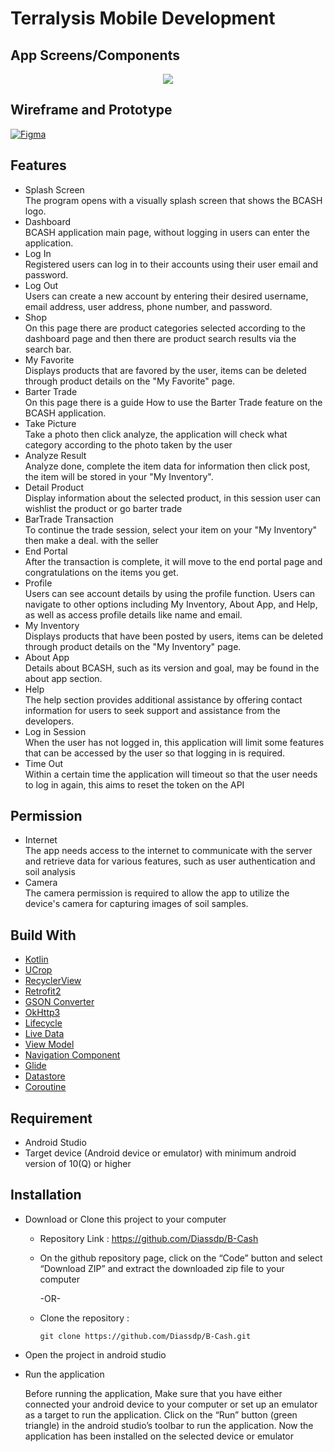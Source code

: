 # Terralysis Mobile Development

## App Screens/Components

<p align="center">
    <img src="https://github.com/Diassdp/B-Cash/assets/129014865/18424145-7945-4e0a-8788-6f88f2273e4d">
</p>

## Wireframe and Prototype
<a href="https://www.figma.com/design/uA08Rry7OURKCuyBABY5o9/Aplication?node-id=2002-12156&t=Mg4D1eAZg5b4wd9D-1" target="blank">
    <img alt="Figma" src="https://img.shields.io/badge/figma-F24E1E.svg?&style=for-the-badge&logo=figma&logoColor=white" />
</a>

## Features

- Splash Screen\
  The program opens with a visually splash screen that shows the BCASH logo. 
- Dashboard\
  BCASH application main page, without logging in users can enter the application.
- Log In\
  Registered users can log in to their accounts using their user email and password. 
- Log Out\
  Users can create a new account by entering their desired username, email address, user address, phone number, and password.
- Shop\
  On this page there are product categories selected according to the dashboard page and then there are product search results via the search bar.
- My Favorite\
  Displays products that are favored by the user, items can be deleted through product details on the "My Favorite" page.
- Barter Trade\
  On this page there is a guide How to use the Barter Trade feature on the BCASH application.
- Take Picture\
  Take a photo then click analyze, the application will check what category according to the photo taken by the user
- Analyze Result\
  Analyze done, complete the item data for information then click post, the item will be stored in your "My Inventory".
- Detail Product\
  Display information about the selected product, in this session user can wishlist the product or go barter trade
- BarTrade Tran﻿saction\
  To continue the trade session, select your item on your "My Inventory" then make a deal. with the seller
- End Po﻿rtal\
  After the transaction is complete, it will move to the end portal page and congratulations on the items you get.
- Profile\
  Users can see account details by using the profile function. Users can navigate to other options including My Inventory, About App, and Help, as well as access profile details like name and email.
- My Inventory\
  Displays products that have been posted by users, items can be deleted through product details on the "My Inventory" page.
- About App\
  Details about BCASH, such as its version and goal, may be found in the about app section.
- Help\
  The help section provides additional assistance by offering contact information for users to seek support and assistance from the developers.
- Log in Session\
  When the user has not logged in, this application will limit some features that can be accessed by the user so that logging in is required. 
- Time Out\
  Within a certain time the application will timeout so that the user needs to log in again, this aims to reset the token on the API
## Permission

- Internet\
  The app needs access to the internet to communicate with the server and retrieve data for various features, such as user authentication and soil analysis
- Camera\
  The camera permission is required to allow the app to utilize the device's camera for capturing images of soil samples.
  
## Build With

- [Kotlin](https://kotlinlang.org)
- [UCrop](https://github.com/Yalantis/uCrop)
- [RecyclerView](https://developer.android.com/develop/ui/views/layout/recyclerview)
- [Retrofit2](https://github.com/square/retrofit)
- [GSON Converter](https://github.com/square/retrofit/tree/master/retrofit-converters/gson)
- [OkHttp3](https://github.com/square/okhttp)
- [Lifecycle](https://developer.android.com/jetpack/androidx/releases/lifecycle)
- [Live Data](https://developer.android.com/topic/libraries/architecture/livedata)
- [View Model](https://developer.android.com/topic/libraries/architecture/viewmodel)
- [Navigation Component](https://developer.android.com/guide/navigation/get-started)
- [Glide](https://github.com/bumptech/glide)
- [Datastore](https://developer.android.com/jetpack/androidx/releases/datastore)
- [Coroutine](https://kotlinlang.org/docs/coroutines-overview.html)

## Requirement

- Android Studio
- Target device (Android device or emulator) with minimum android version of 10(Q) or higher

## Installation

- Download or Clone this project to your computer
    
    - Repository Link : https://github.com/Diassdp/B-Cash

    - On the github repository page, click on the “Code” button and select “Download ZIP” and extract the downloaded zip file to your computer
    
        -OR-

    - Clone the repository :
    
        ```
        git clone https://github.com/Diassdp/B-Cash.git
        ```

- Open the project in android studio
- Run the application

    Before running the application, Make sure that you have either connected your android device to your computer or set up an emulator as a target to run the application. Click on the “Run” button (green triangle) in the android studio’s toolbar to run the application. Now the application has been installed on the selected device or emulator



 
